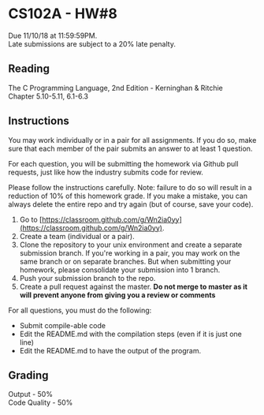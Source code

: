 # CS102A - HW#8

Due 11/10/18 at 11:59:59PM.  
Late submissions are subject to a 20% late penalty.  

## Reading
The C Programming Language, 2nd Edition - Kerninghan & Ritchie  
Chapter 5.10-5.11, 6.1-6.3

## Instructions

You may work individually or in a pair for all assignments. If you do so, make sure that each member of the pair submits an answer to at least 1 question.

For each question, you will be submitting the homework via Github pull requests, just like how the industry submits code for review. 

Please follow the instructions carefully. Note: failure to do so will result in a reduction of 10% of this homework grade. If you make a mistake, you can always delete the entire repo and try again (but of course, save your code).  
1. Go to [https://classroom.github.com/g/Wn2ia0yy](https://classroom.github.com/g/Wn2ia0yy).  
2. Create a team (individual or a pair).  
3. Clone the repository to your unix environment and create a separate submission branch. If you're working in a pair, you may work on the same branch or on separate branches. But when submitting your homework, please consolidate your submission into 1 branch.
4. Push your submission branch to the repo.
5. Create a pull request against the master. **Do not merge to master as it will prevent anyone from giving you a review or comments**

For all questions, you must do the following:
* Submit compile-able code
* Edit the README.md with the compilation steps (even if it is just one line)
* Edit the README.md to have the output of the program.

## Grading

Output - 50%  
Code Quality - 50%
